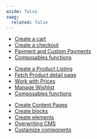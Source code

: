 ```yaml
---
aside: false
swag:
  related: false
---
```


<script setup>
import SwagLinkLine from "../components/SwagLinkLine.vue";
</script>

<SwagLanding image="/landing/apps.png">
    <template #title>Shopware Frontends</template>
    <template #description>
        Shopware Composable Frontends is Shopware's toolkit for creating <b>platform agnostic</b> custom storefronts. The <a href="https://frontends-demo.vercel.app/" target="_blank" rel="noopener noreferrer">demo store</a> implementation is based on <b>Vue.js</b> and <b>Nuxt3</b>.
    </template>
    <template #ctas>
        <PageRef page="/frontends/getting-started/templates.html" title="Start building your first Shopware Frontends project" sub="Take a look at the types of templates we have and how you can set them up in just a few minutes. Choose between blank, demo store, vue, react or astro templates." />
    </template>
    <template #exposed>
        <SwagLinkLine file="src/storefront/index.md" tags="?tags=shopware&tags=composable-frontends" />
        <SwagLandingCardList>
            <template #title>Starter guides</template>
            <template #description>
                The number of topics that are available for exploration can be overwhelming. To help you navigate this complexity, we have curated tutorials that are designed to familiarize you with some of our core concepts.
            </template>
            <template #cards>
                <PageRef page="/frontends/framework/internal-structure.html">
                    <template #title>Internal Structure (Packages)</template>
                    <template #sub>Learn how to use the abstract packages you need for your Project.</template>
                </PageRef>
                <PageRef page="/frontends/getting-started/page-elements/examples/">
                    <template #title>Cookbook recipes</template>
                    <template #sub>Kickstart your frontends project with provided example codes.</template>
                </PageRef>
                <PageRef page="/frontends/getting-started/templates/demo-store-template.html">
                    <template #title>Vue Demo Store on StackBlitz</template>
                    <template #sub>The demo store template is a reference implementation of an online store UI.</template>
                </PageRef>
            </template>
        </SwagLandingCardList>
    </template>
</SwagLanding>

<SwagLandingCardList>
    <template #title>Highlights</template>
        <template #description>
                Shopware frontends stand as the user-facing interface that customers see and interact with. Frontends play a crucial role in presenting products, content, and overall shopping experience to website visitors. Here, we outline the core functions specific to frontend development in Shopware:
        </template>
        <div class="grid gap-8">
            <div class="grid md:grid-cols-3 gap-8">
                <SwagCardSummary icon="shopping-cart">
                    <template #title>Checkout</template>
                    <ul>
                        <li><a href="https://frontends.shopware.com/getting-started/e-commerce/cart.html">Create a cart</a></li>
                        <li><a href="https://frontends.shopware.com/framework/composables.html">Create a checkout</a></li>
                        <li><a href="https://frontends.shopware.com/framework/shopping-experiences.html">Payment and Custom Payments</a></li>
                        <li><a href="https://frontends.shopware.com/packages/composables.html#cart-checkout">Composables functions</a></li>
                    </ul>
                </SwagCardSummary>
                <SwagCardSummary icon="storefront">
                    <template #title>Products and Catalog</template>
                    <ul>
                        <li><a href="https://frontends.shopware.com/getting-started/e-commerce/product-listing.html">Create a Product Listing</a></li>
                        <li><a href="https://frontends.shopware.com/getting-started/e-commerce/product-detail-page.html">Fetch Product detail page</a></li>
                        <li><a href="https://frontends.shopware.com/getting-started/e-commerce/prices.html">Work with Prices</a></li>
                        <li><a href="https://frontends.shopware.com/getting-started/languages.html">Manage Wishlist</a></li>
                        <li><a href="https://frontends.shopware.com/getting-started/page-elements/">Composables functions</a></li>
                    </ul>
                </SwagCardSummary>
            <SwagCardSummary icon="Style">
                <template #title>CMS</template>
                <ul>
                    <li><a href="https://frontends.shopware.com/getting-started/cms/content-pages.html">Create Content Pages</a></li>
                    <li><a href="https://frontends.shopware.com/getting-started/cms/create-blocks.html">Create blocks</a></li>
                    <li><a href="https://frontends.shopware.com/getting-started/cms/create-elements.html">Create elements</a></li>
                    <li><a href="https://frontends.shopware.com/getting-started/cms/overwriting-cms.html">Overwriting CMS</a></li>
                    <li><a href="https://frontends.shopware.com/getting-started/cms/customize-components.html">Custamize components</a></li>
                </ul>
            </SwagCardSummary>
        </div>
    </div>
</SwagLandingCardList>
